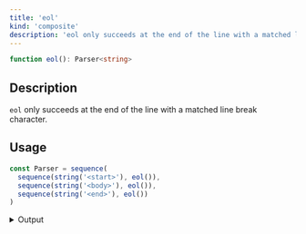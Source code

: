 ```yaml
---
title: 'eol'
kind: 'composite'
description: 'eol only succeeds at the end of the line with a matched line break character.'
---
```


```typescript {{ withLineNumbers: false }}
function eol(): Parser<string>
```

## Description

`eol` only succeeds at the end of the line with a matched line break character.

## Usage

```typescript
const Parser = sequence(
  sequence(string('<start>'), eol()),
  sequence(string('<body>'), eol()),
  sequence(string('<end>'), eol())
)
```

<details>
  <summary>Output</summary>

  ### Success

  ```typescript
  run(Parser).with(`<start>\n<body>\n<end>\n`)

  {
    isOk: true,
    pos: 21,
    value: [
      [ '<start>', '\n' ],
      [ '<body>', '\n' ],
      [ '<end>', '\n' ]
    ]
  }
  ```

  ### Failure

  ```typescript
  run(Parser).with(`<start>\n<body><end>\n`)

  {
    isOk: false,
    pos: 14,
    expected: 'end of line'
  }
  ```
</details>
